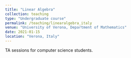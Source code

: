 ```yaml
---
title: "Linear Algebra"
collection: teaching
type: "Undergraduate course"
permalink: /teaching/linearalgebra_italy
venue: "University of Verona, Department of Mathematics"
date: 2021-01-15
location: "Verona, Italy"
---
```


TA sessions for computer science students. 
